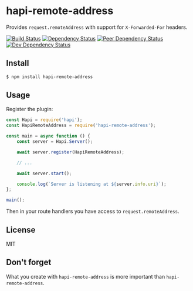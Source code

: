 # hapi-remote-address

Provides `request.remoteAddress` with support for `X-Forwarded-For` headers.

[![Build Status](https://img.shields.io/travis/jedireza/hapi-remote-address.svg)](https://travis-ci.org/jedireza/hapi-remote-address)
[![Dependency Status](https://img.shields.io/david/jedireza/hapi-remote-address.svg)](https://david-dm.org/jedireza/hapi-remote-address)
[![Peer Dependency Status](https://img.shields.io/david/peer/jedireza/hapi-remote-address.svg)](https://david-dm.org/jedireza/hapi-remote-address?type=peer)
[![Dev Dependency Status](https://img.shields.io/david/dev/jedireza/hapi-remote-address.svg)](https://david-dm.org/jedireza/hapi-remote-address?type=dev)


## Install

```bash
$ npm install hapi-remote-address
```

## Usage

Register the plugin:

```js
const Hapi = require('hapi');
const HapiRemoteAddress = require('hapi-remote-address');

const main = async function () {
    const server = Hapi.Server();

    await server.register(HapiRemoteAddress);

    // ...

    await server.start();

    console.log(`Server is listening at ${server.info.uri}`);
};

main();
```

Then in your route handlers you have access to `request.remoteAddress`.


## License

MIT


## Don't forget

What you create with `hapi-remote-address` is more important than `hapi-remote-address`.
